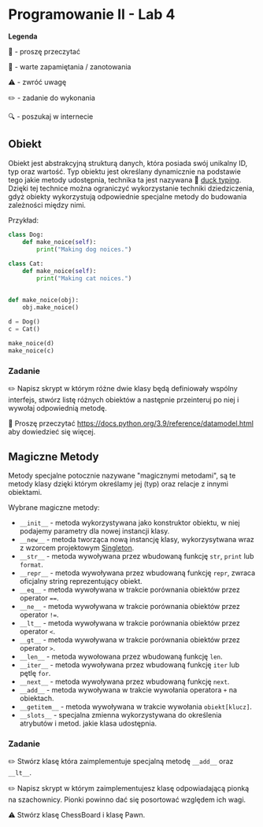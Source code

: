 # Programowanie II - Lab 4

**Legenda**

📖 - proszę przeczytać

📝 - warte zapamiętania / zanotowania

⚠️ - zwróć uwagę

✏️ - zadanie do wykonania

🔍 - poszukaj w internecie

## Obiekt
Obiekt jest abstrakcyjną strukturą danych, która posiada swój unikalny ID, typ oraz wartość. Typ obiektu jest określany dynamicznie na podstawie tego jakie metody udostępnia, technika ta jest nazywana 📖 [duck typing](https://pl.wikipedia.org/wiki/Duck_typing). Dzięki tej technice można ograniczyć wykorzystanie techniki dziedziczenia, gdyż obiekty wykorzystują odpowiednie specjalne metody do budowania zależności między nimi. 

Przykład:
```python
class Dog:
    def make_noice(self):
        print("Making dog noices.")
    
class Cat:
    def make_noice(self):
        print("Making cat noices.")
        

def make_noice(obj):
    obj.make_noice()
    
d = Dog()
c = Cat()

make_noice(d)
make_noice(c)
```

### Zadanie
✏️ Napisz skrypt w którym różne dwie klasy będą definiowały wspólny interfejs, stwórz listę różnych obiektów a następnie przeinteruj po niej i wywołaj odpowiednią metodę. 

📖 Proszę przeczytać https://docs.python.org/3.9/reference/datamodel.html aby dowiedzieć się więcej.

## Magiczne Metody
Metody specjalne potocznie nazywane "magicznymi metodami", są te metody klasy dzięki którym określamy jej (typ) oraz relacje z innymi obiektami.

Wybrane magiczne metody:
* `__init__` - metoda wykorzystywana jako konstruktor obiektu, w niej podajemy parametry dla nowej instancji klasy.
* `__new__` - metoda tworząca nową instancję klasy, wykorzysytwana wraz z wzorcem projektowym [Singleton](https://pl.wikipedia.org/wiki/Singleton_(wzorzec_projektowy)). 
* `__str__` - metoda wywoływana przez wbudowaną funkcję `str`, `print` lub `format`.
* `__repr__` - metoda wywoływana przez wbudowaną funkcję `repr`, zwraca oficjalny string reprezentujący obiekt.
* `__eq__` - metoda wywoływana w trakcie porównania obiektów przez operator `==`.
* `__ne__` - metoda wywoływana w trakcie porównania obiektów przez operator `!=`.
* `__lt__` - metoda wywoływana w trakcie porównania obiektów przez operator `<`.
* `__gt__` - metoda wywoływana w trakcie porównania obiektów przez operator `>`.
* `__len__` - metoda wywołowana przez wbudowaną funkcję `len`.
* `__iter__` - metoda wywoływana przez wbudowaną funkcję `iter` lub pętlę `for`.
* `__next__` - metoda wywoływana przez wbudowaną funkcję `next`.
* `__add__` - metoda wywoływana w trakcie wywołania operatora `+` na obiektach. 
* `__getitem__` - metoda wywoływana w trakcie wywołania `obiekt[klucz]`.
* `__slots__` - specjalna zmienna wykorzystywana do określenia atrybutów i metod. jakie klasa udostępnia. 

### Zadanie

✏️ Stwórz klasę która zaimplementuje specjalną metodę `__add__` oraz `__lt__`.

✏️ Napisz skrypt w którym zaimplementujesz klasę odpowiadającą pionką na szachownicy. Pionki powinno dać się posortować względem ich wagi.

⚠️ Stwórz klasę ChessBoard i klasę Pawn.
